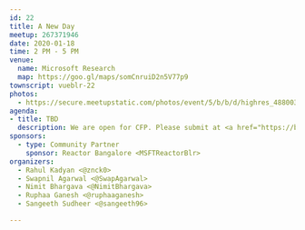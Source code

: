 ```yaml
---
id: 22
title: A New Day
meetup: 267371946
date: 2020-01-18
time: 2 PM - 5 PM
venue:
  name: Microsoft Research
  map: https://goo.gl/maps/somCnruiD2n5V77p9
townscript: vueblr-22
photos:
  - https://secure.meetupstatic.com/photos/event/5/b/b/d/highres_488003485.jpeg
agenda:
- title: TBD
  description: We are open for CFP. Please submit at <a href="https://bit.ly/vueblrcfp">bit.ly/vueblrcfp</a>
sponsors:
  - type: Community Partner
    sponsor: Reactor Bangalore <MSFTReactorBlr>
organizers:
  - Rahul Kadyan <@znck0>
  - Swapnil Agarwal <@SwapAgarwal>
  - Nimit Bhargava <@NimitBhargava>
  - Ruphaa Ganesh <@ruphaaganesh>
  - Sangeeth Sudheer <@sangeeth96>

---
```


<EventPage />
